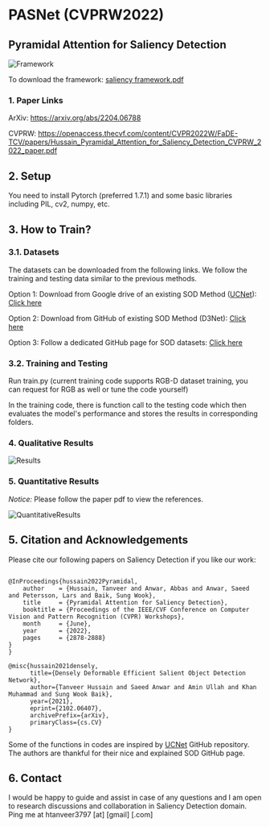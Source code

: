 # PASNet (CVPRW2022)
## Pyramidal Attention for Saliency Detection

![Framework](https://user-images.githubusercontent.com/40714349/179899621-d2560702-7d0d-436c-9dbd-0669fabce5ff.png)

To download the framework: [saliency framework.pdf](https://github.com/tanveer-hussain/EfficientSOD2/files/9146609/saliency.framework.pdf)

### 1. Paper Links
ArXiv: https://arxiv.org/abs/2204.06788

CVPRW: https://openaccess.thecvf.com/content/CVPR2022W/FaDE-TCV/papers/Hussain_Pyramidal_Attention_for_Saliency_Detection_CVPRW_2022_paper.pdf

## 2. Setup
You need to install Pytorch (preferred 1.7.1) and some basic libraries including PIL, cv2, numpy, etc.

## 3. How to Train?

### 3.1. Datasets
The datasets can be downloaded from the following links. We follow the training and testing data similar to the previous methods.

Option 1: Download from Google drive of an existing SOD Method ([UCNet](https://github.com/JingZhang617/UCNet)): [Click here](https://drive.google.com/file/d/1zslnkJaD_8h3UjxonBz0ESEZ2eguR_Zi/view)

Option 2: Download from GitHub of existing SOD Method (D3Net): [Click here](https://github.com/DengPingFan/D3NetBenchmark/blob/master/README.md)

Option 3: Follow a dedicated GitHub page for SOD datasets: [Click here](https://github.com/GrassBro/SODdataset)

### 3.2. Training and Testing
Run train.py (current training code supports RGB-D dataset training, you can request for RGB as well or tune the code yourself)

In the training code, there is function call to the testing code which then evaluates the model's performance and stores the results in corresponding folders.

### 4. Qualitative Results
![Results](https://user-images.githubusercontent.com/40714349/179902307-22c44596-4b31-4eae-9ba4-4f0d9ee7c044.png)

### 5. Quantitative Results
*Notice:* Please follow the paper pdf to view the references.

![QuantitativeResults](https://user-images.githubusercontent.com/40714349/179902647-7fdec28e-d4c5-428f-b32c-e0ed3eb528c0.png)

## 5. Citation and Acknowledgements
Please cite our following papers on Saliency Detection if you like our work:

<pre>
<code>
@InProceedings{hussain2022Pyramidal,
    author    = {Hussain, Tanveer and Anwar, Abbas and Anwar, Saeed and Petersson, Lars and Baik, Sung Wook},
    title     = {Pyramidal Attention for Saliency Detection},
    booktitle = {Proceedings of the IEEE/CVF Conference on Computer Vision and Pattern Recognition (CVPR) Workshops},
    month     = {June},
    year      = {2022},
    pages     = {2878-2888}
}
}</code>
</pre>

<pre>
<code>@misc{hussain2021densely,
      title={Densely Deformable Efficient Salient Object Detection Network}, 
      author={Tanveer Hussain and Saeed Anwar and Amin Ullah and Khan Muhammad and Sung Wook Baik},
      year={2021},
      eprint={2102.06407},
      archivePrefix={arXiv},
      primaryClass={cs.CV}
}</code>
</pre>

Some of the functions in codes are inspired by [UCNet](https://github.com/JingZhang617/UCNet) GitHub repository. The authors are thankful for their nice and explained SOD GitHub page.

## 6. Contact
I would be happy to guide and assist in case of any questions and I am open to research discussions and collaboration in Saliency Detection domain. Ping me at htanveer3797 [at] [gmail] [.com]




